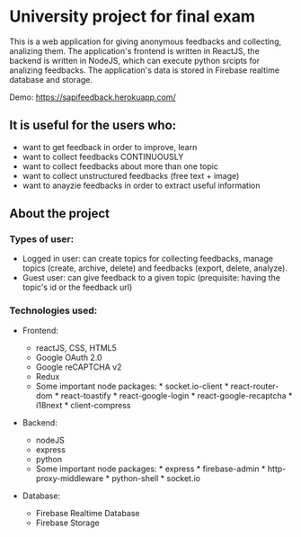 # University project for final exam

This is a web application for giving anonymous feedbacks and collecting, analizing them. The application's frontend is written in ReactJS, the backend is written in NodeJS, which can execute python srcipts for analizing feedbacks. The application's data is stored  in Firebase realtime database and storage.

Demo: https://sapifeedback.herokuapp.com/

## It is useful for the users who:

* want to get feedback in order to improve, learn
* want to collect feedbacks CONTINUOUSLY
* want to collect feedbacks about more than one topic
* want to collect unstructured feedbacks (free text + image)
* want to anayzie feedbacks in order to extract useful information 

## About the project

### Types of user: 

* Logged in user: can create topics for collecting feedbacks, manage topics (create, archive, delete) and feedbacks (export, delete, analyze).
* Guest user: can give feedback to a given topic (prequisite: having the topic's id or the feedback url)

### Technologies used:

* Frontend:
  * reactJS, CSS, HTML5
  * Google OAuth 2.0
  * Google reCAPTCHA v2
  * Redux
  * Some important node packages:
        * socket.io-client
        * react-router-dom
        * react-toastify
        * react-google-login
        * react-google-recaptcha
        * i18next
        * client-compress
  
* Backend:
  * nodeJS
  * express
  * python
  * Some important node packages:
        * express
        * firebase-admin
        * http-proxy-middleware
        * python-shell
        * socket.io
  
* Database: 
  * Firebase Realtime Database
  * Firebase Storage 

